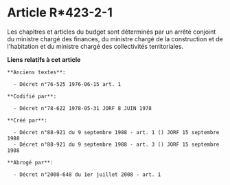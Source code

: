 # Article R*423-2-1

Les chapitres et articles du budget sont déterminés par un arrêté conjoint du ministre chargé des finances, du ministre
chargé de la construction et de l'habitation et du ministre chargé des collectivités territoriales.

**Liens relatifs à cet article**

	**Anciens textes**:

	  - Décret n°76-525 1976-06-15 art. 1

	**Codifié par**:

	  - Décret n°78-622 1978-05-31 JORF 8 JUIN 1978

	**Créé par**:

	  - Décret n°88-921 du 9 septembre 1988 - art. 1 () JORF 15 septembre 1988
	  - Décret n°88-921 du 9 septembre 1988 - art. 3 () JORF 15 septembre 1988

	**Abrogé par**:

	  - Décret n°2008-648 du 1er juillet 2008 - art. 1
